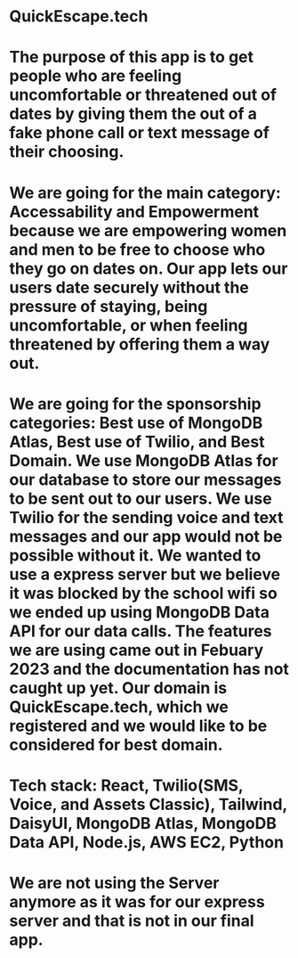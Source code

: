 # QuickEscape.tech

# The purpose of this app is to get people who are feeling uncomfortable or threatened out of dates by giving them the out of a fake phone call or text message of their choosing. 

# We are going for the main category: Accessability and Empowerment because we are empowering women and men to be free to choose who they go on dates on. Our app lets our users date securely without the pressure of staying, being uncomfortable, or when feeling threatened by offering them a way out. 

# We are going for the sponsorship categories: Best use of MongoDB Atlas, Best use of Twilio, and Best Domain. We use MongoDB Atlas for our database to store our messages to be sent out to our users. We use Twilio for the sending voice and text messages and our app would not be possible without it. We wanted to use a express server but we believe it was blocked by the school wifi so we ended up using MongoDB Data API for our data calls. The features we are using came out in Febuary 2023 and the documentation has not caught up yet. Our domain is QuickEscape.tech, which we registered and we would like to be considered for best domain. 

# Tech stack: React, Twilio(SMS, Voice, and Assets Classic), Tailwind, DaisyUI, MongoDB Atlas, MongoDB Data API, Node.js, AWS EC2, Python

# We are not using the Server anymore as it was for our express server and that is not in our final app. 
